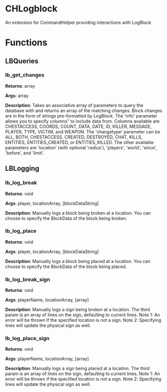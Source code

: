 CHLogblock
==========

An extension for CommandHelper providing interactions with LogBlock

# Functions

## LBQueries
### lb_get_changes
**Returns**: array

**Args**: array

**Description**: Takes an associative array of parameters to query the database with
and returns an array of the matching changes. Block changes are in the form of
strings pre-formatted by LogBlock. The 'info' parameter allows you to specify columns"
to include data from. Columns available are CHESTACCESS, COORDS, COUNT,
DATA, DATE, ID, KILLER, MESSAGE, PLAYER, TYPE, VICTIM, and WEAPON.
The 'changetype' parameter can be ALL, BOTH, CHESTACCESS, CREATED,
DESTROYED, CHAT, KILLS, ENTITIES, ENTITIES_CREATED, or ENTITIES_KILLED.
The other available parameters are 'location' (with optional 'radius'),
'players', 'world', 'since', 'before', and 'limit'.

## LBLogging
### lb_log_break
**Returns**: void

**Args**: player, locationArray, [blockDataString]

**Description**: Manually logs a block being broken at a location.
You can choose to specify the BlockData of the block being broken.

### lb_log_place
**Returns**: void

**Args**: player, locationArray, [blockDataString]

**Description**: Manually logs a block being placed at a location.
You can choose to specify the BlockData of the block being placed.

### lb_log_break_sign
**Returns**: void

**Args**: playerName, locationArray, [array]

**Description**: Manually logs a sign being broken at a location.
The third param is an array of lines on the sign, defaulting to current lines.
Note 1: An error will be thrown if the specified location is not a sign.
Note 2: Specifying lines will update the physical sign as well.

### lb_log_place_sign
**Returns**: void

**Args**: playerName, locationArray, [array]

**Description**: Manually logs a sign being placed at a location.
The third param is an array of lines on the sign, defaulting to current lines.
Note 1: An error will be thrown if the specified location is not a sign.
Note 2: Specifying lines will update the physical sign as well.
